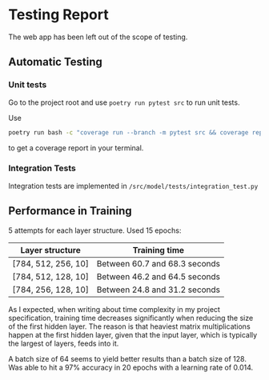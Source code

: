 # Testing Report

The web app has been left out of the scope of testing.

## Automatic Testing

### Unit tests

Go to the project root and use `poetry run pytest src` to run unit tests.

Use

```bash
poetry run bash -c "coverage run --branch -m pytest src && coverage report -m"
```

to get a coverage report in your terminal.

### Integration Tests

Integration tests are implemented in `/src/model/tests/integration_test.py`

## Performance in Training

5 attempts for each layer structure. Used 15 epochs:

| Layer structure     | Training time                 |
| ------------------- | ----------------------------- |
| [784, 512, 256, 10] | Between 60.7 and 68.3 seconds |
| [784, 512, 128, 10] | Between 46.2 and 64.5 seconds |
| [784, 256, 128, 10] | Between 24.8 and 31.2 seconds |

As I expected, when writing about time complexity in my project specification,
training time decreases significantly when reducing the size of the first hidden layer.
The reason is that heaviest matrix multiplications happen at the first hidden layer,
given that the input layer, which is typically the largest of layers, feeds into it.

A batch size of 64 seems to yield better results than a batch size of 128.
Was able to hit a 97% accuracy in 20 epochs with a learning rate of 0.014.
